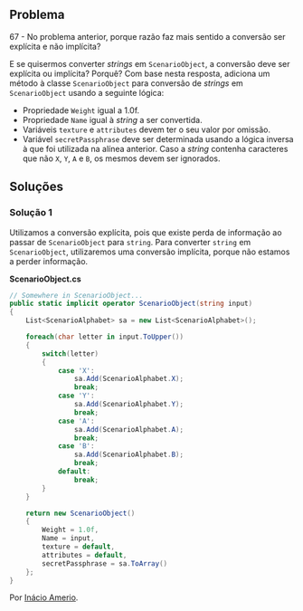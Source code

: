 ## Problema

67 - No problema anterior, porque razão faz mais sentido a conversão ser
explícita e não implícita?

E se quisermos converter _strings_ em `ScenarioObject`, a conversão deve ser
explícita ou implícita? Porquê? Com base nesta resposta, adiciona um método à
classe `ScenarioObject` para conversão de _strings_ em `ScenarioObject` usando
a seguinte lógica:

* Propriedade `Weight` igual a 1.0f.
* Propriedade `Name` igual à _string_ a ser convertida.
* Variáveis `texture` e `attributes` devem ter o seu valor por omissão.
* Variável `secretPassphrase` deve ser determinada usando a lógica inversa à
  que foi utilizada na alínea anterior. Caso a _string_ contenha caracteres que
  não `X`, `Y`, `A` e `B`, os mesmos devem ser ignorados.

## Soluções

### Solução 1

Utilizamos a conversão explícita, pois que existe perda de informação ao passar
de `ScenarioObject` para `string`. Para converter `string` em `ScenarioObject`,
utilizaremos uma conversão implícita, porque não estamos a perder informação.

**ScenarioObject.cs**

```csharp
// Somewhere in ScenarioObject...
public static implicit operator ScenarioObject(string input)
{
    List<ScenarioAlphabet> sa = new List<ScenarioAlphabet>();

    foreach(char letter in input.ToUpper())
    {
        switch(letter)
        {
            case 'X':
                sa.Add(ScenarioAlphabet.X);
                break;
            case 'Y':
                sa.Add(ScenarioAlphabet.Y);
                break;
            case 'A':
                sa.Add(ScenarioAlphabet.A);
                break;
            case 'B':
                sa.Add(ScenarioAlphabet.B);
                break;
            default:
                break;
        }
    }

    return new ScenarioObject()
    {
        Weight = 1.0f,
        Name = input,
        texture = default,
        attributes = default,
        secretPassphrase = sa.ToArray()
    };
}
```

Por [Inácio Amerio](https://github.com/FPTheFluffyPawed).